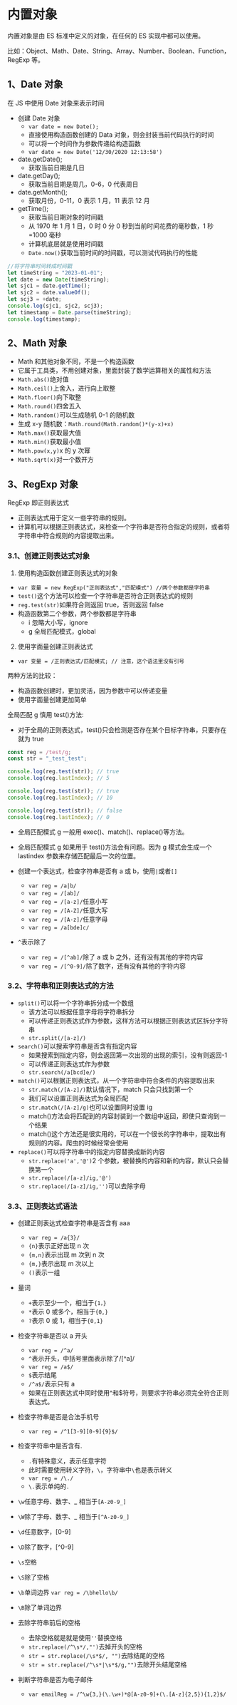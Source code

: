 # 内置对象

内置对象是由 ES 标准中定义的对象，在任何的 ES 实现中都可以使用。

比如：Object、Math、Date、String、Array、Number、Boolean、Function，RegExp 等。

## 1、Date 对象

在 JS 中使用 Date 对象来表示时间

- 创建 Date 对象
  - `var date = new Date();`
  - 直接使用构造函数创建的 Data 对象，则会封装当前代码执行的时间
  - 可以将一个时间作为参数传递给构造函数
  - `var date = new Date('12/30/2020 12:13:58')`
- date.getDate();
  - 获取当前日期是几日
- date.getDay();
  - 获取当前日期是周几，0-6，0 代表周日
- date.getMonth();
  - 获取月份，0-11，0 表示 1 月，11 表示 12 月
- getTime();
  - 获取当前日期对象的时间戳
  - 从 1970 年 1 月 1 日，0 时 0 分 0 秒到当前时间花费的毫秒数，1 秒=1000 毫秒
  - 计算机底层就是使用时间戳
  - `Date.now()`获取当前时间的时间戳，可以测试代码执行的性能

```js
//将字符串时间转成时间戳
let timeString = "2023-01-01";
let date = new Date(timeString);
let sjc1 = date.getTime();
let sjc2 = date.valueOf();
let scj3 = +date;
console.log(sjc1, sjc2, scj3);
let timestamp = Date.parse(timeString);
console.log(timestamp);
```

## 2、Math 对象

- Math 和其他对象不同，不是一个构造函数
- 它属于工具类，不用创建对象，里面封装了数学运算相关的属性和方法
- `Math.abs()`绝对值
- `Math.ceil()`上舍入，进行向上取整
- `Math.floor()`向下取整
- `Math.round()`四舍五入
- `Math.random()`可以生成随机 0-1 的随机数
- 生成 x-y 随机数：`Math.round(Math.random()*(y-x)+x)`
- `Math.max()`获取最大值
- `Math.min()`获取最小值
- `Math.pow(x,y)`x 的 y 次幂
- `Math.sqrt(x)`对一个数开方

## 3、RegExp 对象

RegExp 即正则表达式

- 正则表达式用于定义一些字符串的规则。
- 计算机可以根据正则表达式，来检查一个字符串是否符合指定的规则，或者将字符串中符合规则的内容提取出来。

### 3.1、创建正则表达式对象

1. 使用构造函数创建正则表达式的对象

- `var 变量 = new RegExp("正则表达式","匹配模式") //两个参数都是字符串`
- `test()`这个方法可以检查一个字符串是否符合正则表达式的规则
- `reg.test(str)`如果符合则返回 true，否则返回 false
- 构造函数第二个参数，两个参数都是字符串
  - i 忽略大小写，ignore
  - g 全局匹配模式，global

2. 使用字面量创建正则表达式

- `var 变量 = /正则表达式/匹配模式; // 注意，这个语法里没有引号`

两种方法的比较：

- 构造函数创建时，更加灵活，因为参数中可以传递变量
- 使用字面量创建更加简单

全局匹配 g 慎用 test()方法:

- 对于全局的正则表达式，test()只会检测是否存在某个目标字符串，只要存在就为 true

```js
const reg = /test/g;
const str = "_test_test";

console.log(reg.test(str)); // true
console.log(reg.lastIndex); // 5

console.log(reg.test(str)); // true
console.log(reg.lastIndex); // 10

console.log(reg.test(str)); // false
console.log(reg.lastIndex); // 0
```

- 全局匹配模式 g 一般用 exec()、match()、replace()等方法。
- 全局匹配模式 g 如果用于 test()方法会有问题。因为 g 模式会生成一个 lastindex 参数来存储匹配最后一次的位置。

- 创建一个表达式，检查字符串是否有 a 或 b，使用`|`或者`[]`
  - `var reg = /a|b/`
  - `var reg = /[ab]/`
  - `var reg = /[a-z]/`任意小写
  - `var reg = /[A-Z]/`任意大写
  - `var reg = /[A-z]/`任意字母
  - `var reg = /a[bde]c/`
- `^`表示除了
  - `var reg = /[^ab]/`除了 a 或 b 之外，还有没有其他的字符内容
  - `var reg = /[^0-9]/`除了数字，还有没有其他的字符内容

### 3.2、字符串和正则表达式的方法

- `split()`可以将一个字符串拆分成一个数组
  - 该方法可以根据任意字母将字符串拆分
  - 可以传递正则表达式作为参数，这样方法可以根据正则表达式区拆分字符串
  - `str.split(/[a-z]/)`
- `search()`可以搜索字符串是否含有指定内容
  - 如果搜索到指定内容，则会返回第一次出现的出现的索引，没有则返回-1
  - 可以传递正则表达式作为参数
  - `str.search(/a[bcd]e/)`
- `match()`可以根据正则表达式，从一个字符串中符合条件的内容提取出来
  - `str.match(/[A-z]/)`默认情况下，match 只会只找到第一个
  - 我们可以设置正则表达式为全局匹配
  - `str.match(/[A-z]/g)`也可以设置同时设置 ig
  - match()方法会将匹配到的内容封装到一个数组中返回，即使只查询到一个结果
  - match()这个方法还是很实用的，可以在一个很长的字符串中，提取出有规则的内容。爬虫的时候经常会使用
- `replace()`可以将字符串中的指定内容替换成新的内容
  - `str.replace('a','@')`2 个参数，被替换的内容和新的内容，默认只会替换第一个
  - `str.replace(/[a-z]/ig,'@')`
  - `str.replace(/[a-z]/ig,'')`可以去除字母

### 3.3、正则表达式语法

- 创建正则表达式检查字符串是否含有 aaa
  - `var reg = /a{3}/`
  - `{n}`表示正好出现 n 次
  - `{m,n}`表示出现 m 次到 n 次
  - `{m,}`表示出现 m 次以上
  - `()`表示一组
- 量词
  - `+`表示至少一个，相当于`{1，}`
  - `*`表示 0 或多个，相当于`{0,}`
  - `?`表示 0 或 1，相当于`{0,1}`
- 检查字符串是否以 a 开头

  - `var reg = /^a/`
  - `^`表示开头，中括号里面表示除了/[^a]/
  - `var reg = /a$/`
  - `$`表示结尾
  - `/^a$/`表示只有 a
  - 如果在正则表达式中同时使用^和\$符号，则要求字符串必须完全符合正则表达式。

- 检查字符串是否是合法手机号
  - `var reg = /^1[3-9][0-9]{9}$/`
- 检查字符串中是否含有.
  - `.`有特殊意义，表示任意字符
  - 此时需要使用转义字符，`\`，字符串中`\`也是表示转义
  - `var reg = /\./`
  - `\.`表示单纯的`.`
- `\w`任意字母、数字、_ 相当于`[A-z0-9_]`
- `\W`除了字母、数字、_ 相当于`[^A-z0-9_]`
- `\d`任意数字，[0-9]
- `\D`除了数字，[^0-9]
- `\s`空格
- `\S`除了空格
- `\b`单词边界 `var reg = /\bhello\b/`
- `\B`除了单词边界
- 去除字符串前后的空格
  - 去除空格就是就是使用`''`替换空格
  - `str.replace(/^\s*/,"')`去掉开头的空格
  - `str = str.replace(/\s*$/, "")`去除结尾的空格
  - `str = str.replace(/^\s*|\s*$/g,"")`去除开头结尾空格
- 判断字符串是否为电子邮件
  - `var emailReg = /^\w{3,}(\.\w+)*@[A-z0-9]+(\.[A-z]{2,5}){1,2}$/`
